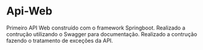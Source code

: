 # Api-Web

Primeiro API Web construído com o framework Springboot.
Realizado a contrução utilizando o Swagger para documentação.
Realizado a contrução fazendo o tratamento de exceções da API.
